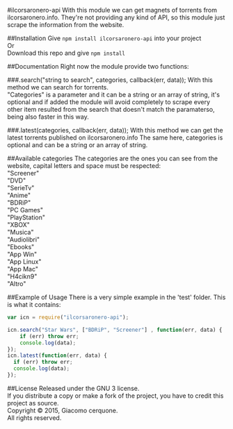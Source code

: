 #ilcorsaronero-api
With this module we can get magnets of torrents from ilcorsaronero.info. They're not providing any kind of API, so this module just scrape the information from the website.

##Installation
Give `npm install ilcorsaronero-api` into your project<br/>
Or<br/>
Download this repo and give `npm install`<br/>

##Documentation
Right now the module provide two functions:

###.search("string to search", categories, callback(err, data));
With this method we can search for torrents.<br/>
"Categories" is a parameter and it can be a string or an array of string, it's optional and if added the module will avoid completely to scrape every other item resulted from the search that doesn't match the paramaterso, being also faster in this way.

###.latest(categories, callback(err, data));
With this method we can get the latest torrents published on ilcorsaronero.info 
The same here, categories is optional and can be a string or an array of string.

##Available categories
The categories are the ones you can see from the website, capital letters and space must be respected:<br/>
"Screener"<br/>
"DVD"<br/>
"SerieTv"<br/>
"Anime"<br/>
"BDRiP"<br/>
"PC Games"<br/>
"PlayStation"<br/>
"XBOX"<br/>
"Musica"<br/>
"Audiolibri"<br/>
"Ebooks"<br/>
"App Win"<br/>
"App Linux"<br/>
"App Mac"<br/>
"H4cikn9"<br/>
"Altro"

##Example of Usage
There is a very simple example in the 'test' folder. This is what it contains:
```javascript
var icn = require("ilcorsaronero-api");

icn.search("Star Wars", ["BDRiP", "Screener"] , function(err, data) {
    if (err) throw err;
    console.log(data);
});
icn.latest(function(err, data) {
  if (err) throw err;
  console.log(data);
});
```

##License
Released under the GNU 3 license.<br>
If you distribute a copy or make a fork of the project, you have to credit this project as source.<br>
Copyright © 2015, Giacomo cerquone.<br>
All rights reserved.
